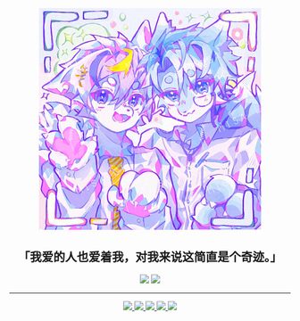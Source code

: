<p align="center">
  <img src="index_img.png" />
</p>
<h2 align="center">
  「我爱的人也爱着我，对我来说这简直是个奇迹。」
</h2>
<p align="center">
  <img src="https://github-readme-stats.vercel.app/api?username=MisaLiu&show_icons=true&theme=dracula&hide=issues&line_height=24" />
  <img src="https://github-readme-stats.vercel.app/api/top-langs/?username=MisaLiu&theme=dracula&layout=compact" />
</p>
<hr />
<p align="center">
  <a href="https://space.bilibili.com/143403774" target="_blank">
    <img src="https://img.shields.io/badge/BiliBili-%40HIMlaoS__Misa-fb7299?style=flat&logo=bilibili&logoColor=%23fb7299" />
  </a>
  <a href="https://twitter.com/himlaos_misa" target="_blank">
    <img src="https://img.shields.io/badge/Twitter-%40HIMlaoS__Misa-blue?logo=twitter" />
  </a>
  <a href="https://t.me/HIMlaoS_Misa" target="_blank">
    <img src="https://img.shields.io/badge/Telegram-%40HIMlaoS__Misa-2da1da?logo=telegram" />
  </a>
  <a href="https://discord.com/users/951005714283900979" target="_blank">
    <img src="https://img.shields.io/badge/Discord-himlaos__misa-5865f2?logo=discord" />
  </a>
  <a href="#user-profile-frame">
    <img src="https://img.shields.io/badge/Mail-misaliu%40misaliu.top-lightgrey?logo=gmail" />
  </a>
</p>
